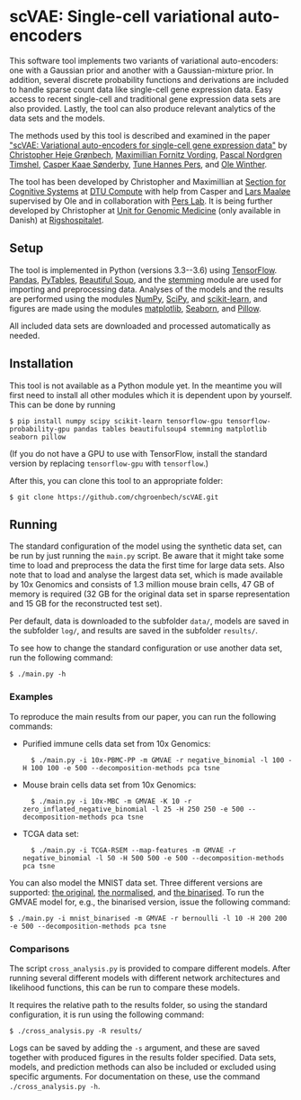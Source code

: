 # scVAE: Single-cell variational auto-encoders #

This software tool implements two variants of variational auto-encoders: one with a Gaussian prior and another with a Gaussian-mixture prior. In addition, several discrete probability functions and derivations are included to handle sparse count data like single-cell gene expression data. Easy access to recent single-cell and traditional gene expression data sets are also provided. Lastly, the tool can also produce relevant analytics of the data sets and the models.

The methods used by this tool is described and examined in the paper ["scVAE: Variational auto-encoders for single-cell gene expression data"][scVAE-paper] by [Christopher Heje Grønbech][Chris], [Maximillian Fornitz Vording][Max], [Pascal Nordgren Timshel][Pascal], [Casper Kaae Sønderby][Casper], [Tune Hannes Pers][Tune], and [Ole Winther][Ole].

The tool has been developed by Christopher and Maximillian at [Section for Cognitive Systems][CogSys] at [DTU Compute][] with help from Casper and [Lars Maaløe][Lars] supervised by Ole and in collaboration with [Pers Lab][]. It is being further developed by Christopher at [Unit for Genomic Medicine][GM] (only available in Danish) at [Rigshospitalet][RH].

[scVAE-paper]: https://www.biorxiv.org/content/early/2018/05/16/318295
[Chris]: https://github.com/chgroenbech
[Max]: https://github.com/maximillian91
[Pascal]: https://github.com/pascaltimshel
[Casper]: https://casperkaae.github.io
[Tune]: http://cbmr.ku.dk/research/section-for-metabolic-genetics/pers-group/
[Ole]: http://cogsys.imm.dtu.dk/staff/winther/

[Lars]: http://github.com/larsmaaloee

[CogSys]: https://github.com/DTUComputeCognitiveSystems
[DTU Compute]: http://compute.dtu.dk
[Pers Lab]: https://github.com/perslab
[GM]: https://www.rigshospitalet.dk/afdelinger-og-klinikker/diagnostisk/genomisk-medicin/Sider/default.aspx
[RH]: https://www.rigshospitalet.dk/english/Pages/default.aspx

## Setup ##

The tool is implemented in Python (versions 3.3--3.6) using [TensorFlow][]. [Pandas][], [PyTables][], [Beautiful Soup][], and the [stemming][] module are used for importing and preprocessing data. Analyses of the models and the results are performed using the modules [NumPy][], [SciPy][], and [scikit-learn][], and figures are made using the modules [matplotlib][], [Seaborn][], and [Pillow][].

[TensorFlow]: https://www.tensorflow.org
[Pandas]: http://pandas.pydata.org
[PyTables]: http://www.pytables.org
[Beautiful Soup]: https://www.crummy.com/software/BeautifulSoup/
[stemming]: https://bitbucket.org/mchaput/stemming
[NumPy]: http://www.numpy.org
[SciPy]: https://www.scipy.org
[scikit-learn]: http://scikit-learn.org
[matplotlib]: http://matplotlib.org
[Seaborn]: http://seaborn.pydata.org
[Pillow]: http://python-pillow.org

All included data sets are downloaded and processed automatically as needed.

## Installation ##

This tool is not available as a Python module yet. In the meantime you will first need to install all other modules which it is dependent upon by yourself. This can be done by running

	$ pip install numpy scipy scikit-learn tensorflow-gpu tensorflow-probability-gpu pandas tables beautifulsoup4 stemming matplotlib seaborn pillow

(If you do not have a GPU to use with TensorFlow, install the standard version by replacing `tensorflow-gpu` with `tensorflow`.)

After this, you can clone this tool to an appropriate folder:

	$ git clone https://github.com/chgroenbech/scVAE.git

## Running ##

The standard configuration of the model using the synthetic data set, can be run by just running the `main.py` script. Be aware that it might take some time to load and preprocess the data the first time for large data sets. Also note that to load and analyse the largest data set, which is made available by 10x Genomics and consists of 1.3 million mouse brain cells, 47 GB of memory is required (32 GB for the original data set in sparse representation and 15 GB for the reconstructed test set).

Per default, data is downloaded to the subfolder `data/`, models are saved in the subfolder `log/`, and results are saved in the subfolder `results/`.

To see how to change the standard configuration or use another data set, run the following command:

	$ ./main.py -h

### Examples ###

To reproduce the main results from our paper, you can run the following commands:

* Purified immune cells data set from 10x Genomics:

		$ ./main.py -i 10x-PBMC-PP -m GMVAE -r negative_binomial -l 100 -H 100 100 -e 500 --decomposition-methods pca tsne

* Mouse brain cells data set from 10x Genomics:

		$ ./main.py -i 10x-MBC -m GMVAE -K 10 -r zero_inflated_negative_binomial -l 25 -H 250 250 -e 500 --decomposition-methods pca tsne

* TCGA data set:

		$ ./main.py -i TCGA-RSEM --map-features -m GMVAE -r negative_binomial -l 50 -H 500 500 -e 500 --decomposition-methods pca tsne

You can also model the MNIST data set. Three different versions are supported: [the original][MNIST-original], [the normalised][MNIST-normalised], and [the binarised][MNIST-binarised]. To run the GMVAE model for, e.g., the binarised version, issue the following command:

	$ ./main.py -i mnist_binarised -m GMVAE -r bernoulli -l 10 -H 200 200 -e 500 --decomposition-methods pca tsne

[MNIST-original]: http://yann.lecun.com/exdb/mnist/
[MNIST-normalised]: http://deeplearning.net/data/mnist/
[MNIST-binarised]: http://www.cs.toronto.edu/~larocheh/publications/icml-2008-discriminative-rbm.pdf

### Comparisons ###

The script `cross_analysis.py` is provided to compare different models. After running several different models with different network architectures and likelihood functions, this can be run to compare these models.

It requires the relative path to the results folder, so using the standard configuration, it is run using the following command:

	$ ./cross_analysis.py -R results/

Logs can be saved by adding the `-s` argument, and these are saved together with produced figures in the results folder specified. Data sets, models, and prediction methods can also be included or excluded using specific arguments. For documentation on these, use the command `./cross_analysis.py -h`.
